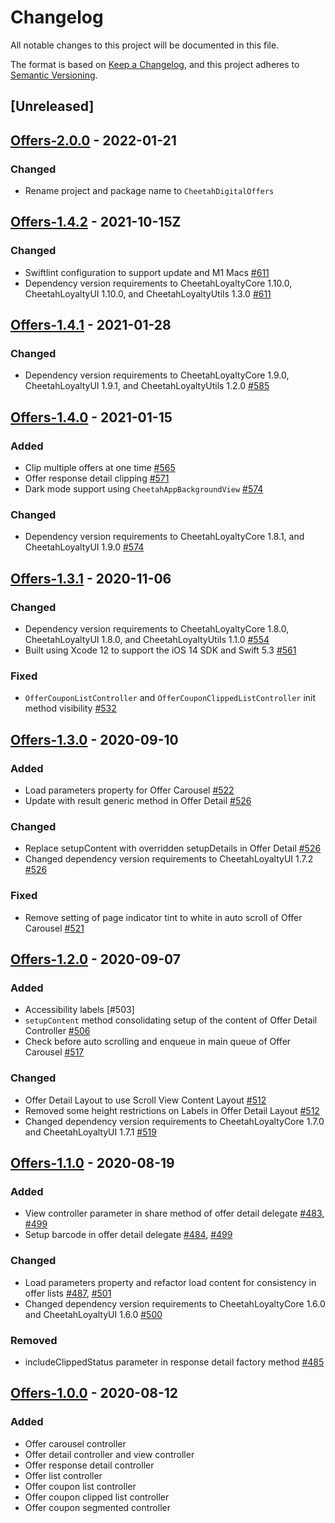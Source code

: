 # Changelog
All notable changes to this project will be documented in this file.

The format is based on [Keep a Changelog](https://keepachangelog.com/en/1.0.0/),
and this project adheres to [Semantic Versioning](https://semver.org/spec/v2.0.0.html).

## [Unreleased]

## [Offers-2.0.0] - 2022-01-21
### Changed
- Rename project and package name to `CheetahDigitalOffers`

[Offers-2.0.0]: https://github.com/LoyalSphere/cheetah-loyalty-ios-sdk/milestone/99?closed=1

## [Offers-1.4.2] - 2021-10-15Z

### Changed
- Swiftlint configuration to support update and M1 Macs [#611]
- Dependency version requirements to CheetahLoyaltyCore 1.10.0, CheetahLoyaltyUI 1.10.0, and CheetahLoyaltyUtils 1.3.0 [#611]

[#611]: https://github.com/LoyalSphere/cheetah-loyalty-ios-sdk/pull/611
[Offers-1.4.2]: https://github.com/LoyalSphere/cheetah-loyalty-ios-sdk/milestone/95?closed=1

## [Offers-1.4.1] - 2021-01-28

### Changed
- Dependency version requirements to CheetahLoyaltyCore 1.9.0, CheetahLoyaltyUI 1.9.1, and CheetahLoyaltyUtils 1.2.0 [#585]

[#585]: https://github.com/LoyalSphere/cheetah-loyalty-ios-sdk/pull/585
[Offers-1.4.1]: https://github.com/LoyalSphere/cheetah-loyalty-ios-sdk/milestone/81?closed=1

## [Offers-1.4.0] - 2021-01-15

### Added
- Clip multiple offers at one time [#565]
- Offer response detail clipping [#571]
- Dark mode support using `CheetahAppBackgroundView` [#574]

### Changed
- Dependency version requirements to CheetahLoyaltyCore 1.8.1, and CheetahLoyaltyUI 1.9.0 [#574]

[#565]: https://github.com/LoyalSphere/cheetah-loyalty-ios-sdk/pull/565
[#571]: https://github.com/LoyalSphere/cheetah-loyalty-ios-sdk/pull/571
[#574]: https://github.com/LoyalSphere/cheetah-loyalty-ios-sdk/pull/574
[Offers-1.4.0]: https://github.com/LoyalSphere/cheetah-loyalty-ios-sdk/milestone/72?closed=1

## [Offers-1.3.1] - 2020-11-06
### Changed
- Dependency version requirements to CheetahLoyaltyCore 1.8.0, CheetahLoyaltyUI 1.8.0, and CheetahLoyaltyUtils 1.1.0 [#554]
- Built using Xcode 12 to support the iOS 14 SDK and Swift 5.3 [#561]

### Fixed
- `OfferCouponListController` and `OfferCouponClippedListController` init method visibility [#532]

[#532]: https://github.com/LoyalSphere/cheetah-loyalty-ios-sdk/pull/532
[#554]: https://github.com/LoyalSphere/cheetah-loyalty-ios-sdk/pull/554
[#561]: https://github.com/LoyalSphere/cheetah-loyalty-ios-sdk/pull/561
[Offers-1.3.1]: https://github.com/LoyalSphere/cheetah-loyalty-ios-sdk/milestone/65?closed=1

## [Offers-1.3.0] - 2020-09-10
### Added
- Load parameters property for Offer Carousel [#522]
- Update with result generic method in Offer Detail [#526]

### Changed
- Replace setupContent with overridden setupDetails in Offer Detail [#526]
- Changed dependency version requirements to CheetahLoyaltyUI 1.7.2 [#526]

### Fixed
- Remove setting of page indicator tint to white in auto scroll of Offer Carousel [#521]

[#521]: https://github.com/LoyalSphere/cheetah-loyalty-ios-sdk/pull/521
[#522]: https://github.com/LoyalSphere/cheetah-loyalty-ios-sdk/pull/522
[#526]: https://github.com/LoyalSphere/cheetah-loyalty-ios-sdk/pull/526
[Offers-1.3.0]: https://github.com/LoyalSphere/cheetah-loyalty-ios-sdk/milestone/62?closed=1

## [Offers-1.2.0] - 2020-09-07
### Added
- Accessibility labels [#503]
- `setupContent` method consolidating setup of the content of Offer Detail Controller [#506]
- Check before auto scrolling and enqueue in main queue of Offer Carousel [#517]

### Changed
- Offer Detail Layout to use Scroll View Content Layout [#512]
- Removed some height restrictions on Labels in Offer Detail Layout [#512]
- Changed dependency version requirements to CheetahLoyaltyCore 1.7.0 and CheetahLoyaltyUI 1.7.1 [#519]

[#506]: https://github.com/LoyalSphere/cheetah-loyalty-ios-sdk/pull/506
[#512]: https://github.com/LoyalSphere/cheetah-loyalty-ios-sdk/pull/512
[#517]: https://github.com/LoyalSphere/cheetah-loyalty-ios-sdk/pull/517
[#519]: https://github.com/LoyalSphere/cheetah-loyalty-ios-sdk/pull/519
[Offers-1.2.0]: https://github.com/LoyalSphere/cheetah-loyalty-ios-sdk/milestone/54?closed=1

## [Offers-1.1.0] - 2020-08-19
### Added
- View controller parameter in share method of offer detail delegate [#483], [#499]
- Setup barcode in offer detail delegate [#484], [#499]

### Changed
- Load parameters property and refactor load content for consistency in offer lists [#487], [#501]
- Changed dependency version requirements to CheetahLoyaltyCore 1.6.0 and CheetahLoyaltyUI 1.6.0 [#500]

### Removed
- includeClippedStatus parameter in response detail factory method [#485]

[#483]: https://github.com/LoyalSphere/cheetah-loyalty-ios-sdk/pull/483
[#484]: https://github.com/LoyalSphere/cheetah-loyalty-ios-sdk/pull/484
[#485]: https://github.com/LoyalSphere/cheetah-loyalty-ios-sdk/pull/485
[#487]: https://github.com/LoyalSphere/cheetah-loyalty-ios-sdk/pull/487
[#499]: https://github.com/LoyalSphere/cheetah-loyalty-ios-sdk/pull/499
[#500]: https://github.com/LoyalSphere/cheetah-loyalty-ios-sdk/pull/500
[#501]: https://github.com/LoyalSphere/cheetah-loyalty-ios-sdk/pull/501
[Offers-1.1.0]: https://github.com/LoyalSphere/cheetah-loyalty-ios-sdk/milestone/48?closed=1

## [Offers-1.0.0] - 2020-08-12

### Added
- Offer carousel controller
- Offer detail controller and view controller
- Offer response detail controller
- Offer list controller
- Offer coupon list controller
- Offer coupon clipped list controller
- Offer coupon segmented controller

[Offers-1.0.0]: https://github.com/LoyalSphere/cheetah-loyalty-ios-sdk/milestone/40?closed=1
